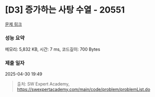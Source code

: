 # [D3] 증가하는 사탕 수열 - 20551 

[문제 링크](https://swexpertacademy.com/main/code/problem/problemDetail.do?contestProbId=AY4XhKTKU0IDFARM) 

### 성능 요약

메모리: 5,832 KB, 시간: 7 ms, 코드길이: 700 Bytes

### 제출 일자

2025-04-30 19:49



> 출처: SW Expert Academy, https://swexpertacademy.com/main/code/problem/problemList.do